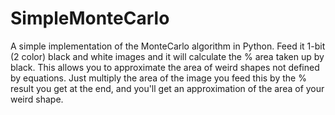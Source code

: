 # SimpleMonteCarlo
A simple implementation of the MonteCarlo algorithm in Python. Feed it 1-bit (2 color) black and white images and it will calculate the % area taken up by black. This allows you to approximate the area of weird shapes not defined by equations. Just multiply the area of the image you feed this by the % result you get at the end, and you'll get an approximation of the area of your weird shape.
